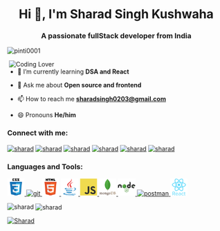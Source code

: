 <h1 align="center">Hi 👋, I'm Sharad Singh Kushwaha</h1> 
<h3 align="center">A passionate fullStack developer from India</h3>


<p align="left"> <img src="https://komarev.com/ghpvc/?username=pinti0001&label=Profile%20views&color=0e75b6&style=flat" alt="pinti0001" /> </p>
<img align = "right" alt="Coding Lover" width="500" src="https://www.gifcen.com/wp-content/uploads/2023/06/hacker-gif-3.gif">


- 🌱 I’m currently learning **DSA and React**

- 💬 Ask me about **Open source and frontend**

- 📫 How to reach me **sharadsingh0203@gmail.com**

- 😄 Pronouns **He/him**

<h3 align="left">Connect with me:</h3>
<p align="left">
<a href="https://twitter.com/SharadSing0203" target="blank"><img align="center" src="https://raw.githubusercontent.com/rahuldkjain/github-profile-readme-generator/master/src/images/icons/Social/twitter.svg" alt="sharad" height="30" width="40" /></a>
<a href="https://www.linkedin.com/in/sharadsinghkushwaha0203092705/" target="blank"><img align="center" src="https://raw.githubusercontent.com/rahuldkjain/github-profile-readme-generator/master/src/images/icons/Social/linked-in-alt.svg" alt="sharad" height="30" width="40" /></a>
<a href="https://www.facebook.com/sharadsinghkushwaha" target="blank"><img align="center" src="https://raw.githubusercontent.com/rahuldkjain/github-profile-readme-generator/master/src/images/icons/Social/facebook.svg" alt="sharad" height="30" width="40" /></a>
<a href="https://www.instagram.com/_me_sharad_0209_/" target="blank"><img align="center" src="https://raw.githubusercontent.com/rahuldkjain/github-profile-readme-generator/master/src/images/icons/Social/instagram.svg" alt="sharad" height="30" width="40" /></a>
<a href="https://www.youtube.com/c/SharadMauryaTech" target="blank"><img align="center" src="https://raw.githubusercontent.com/rahuldkjain/github-profile-readme-generator/master/src/images/icons/Social/youtube.svg" alt="sharad" height="30" width="40" /></a>
<a href="https://leetcode.com/sharadsingh0203/" target="blank"><img align="center" src="https://raw.githubusercontent.com/rahuldkjain/github-profile-readme-generator/master/src/images/icons/Social/leet-code.svg" alt="sharad" height="30" width="40" /></a>
</p>

<h3 align="left">Languages and Tools:</h3>
<p align="left"> <a href="https://www.w3schools.com/css/" target="_blank" rel="noreferrer"> <img src="https://raw.githubusercontent.com/devicons/devicon/master/icons/css3/css3-original-wordmark.svg" alt="css3" width="40" height="40"/> </a> <a href="https://git-scm.com/" target="_blank" rel="noreferrer"> <img src="https://www.vectorlogo.zone/logos/git-scm/git-scm-icon.svg" alt="git" width="40" height="40"/> </a> <a href="https://www.w3.org/html/" target="_blank" rel="noreferrer"> <img src="https://raw.githubusercontent.com/devicons/devicon/master/icons/html5/html5-original-wordmark.svg" alt="html5" width="40" height="40"/> </a> <a href="https://www.java.com" target="_blank" rel="noreferrer"> <img src="https://raw.githubusercontent.com/devicons/devicon/master/icons/java/java-original.svg" alt="java" width="40" height="40"/> </a> <a href="https://developer.mozilla.org/en-US/docs/Web/JavaScript" target="_blank" rel="noreferrer"> <img src="https://raw.githubusercontent.com/devicons/devicon/master/icons/javascript/javascript-original.svg" alt="javascript" width="40" height="40"/> </a> <a href="https://www.mongodb.com/" target="_blank" rel="noreferrer"> <img src="https://raw.githubusercontent.com/devicons/devicon/master/icons/mongodb/mongodb-original-wordmark.svg" alt="mongodb" width="40" height="40"/> </a> <a href="https://nodejs.org" target="_blank" rel="noreferrer"> <img src="https://raw.githubusercontent.com/devicons/devicon/master/icons/nodejs/nodejs-original-wordmark.svg" alt="nodejs" width="40" height="40"/> </a> <a href="https://postman.com" target="_blank" rel="noreferrer"> <img src="https://www.vectorlogo.zone/logos/getpostman/getpostman-icon.svg" alt="postman" width="40" height="40"/> </a> <a href="https://reactjs.org/" target="_blank" rel="noreferrer"> <img src="https://raw.githubusercontent.com/devicons/devicon/master/icons/react/react-original-wordmark.svg" alt="react" width="40" height="40"/> </a> </p>

<p><img align="left" src="https://github-readme-stats.vercel.app/api/top-langs?username=absolutely-sharad&show_icons=true&locale=en&layout=compact" alt="sharad" /></p>

<p>&nbsp;<img align="center" src="https://github-readme-stats.vercel.app/api?username=absolutely-sharad&show_icons=true&locale=en" alt="sharad" /></p>

<p><a href="https://git.io/streak-stats"><img src="https://github-readme-streak-stats.herokuapp.com?user=absolutely-sharad&hide_border=true&exclude_days=Sun%2CMon%2CTue%2CWed%2CThu%2CFri%2CSat" alt="Sharad" /></a></p>
